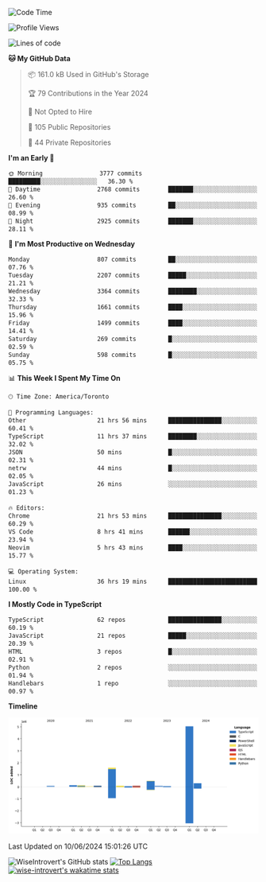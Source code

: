 <!--START_SECTION:waka-->
![Code Time](http://img.shields.io/badge/Code%20Time-1%2C697%20hrs%2037%20mins-blue)

![Profile Views](http://img.shields.io/badge/Profile%20Views-5-blue)

![Lines of code](https://img.shields.io/badge/From%20Hello%20World%20I%27ve%20Written-8.1%20million%20lines%20of%20code-blue)

**🐱 My GitHub Data** 

> 📦 161.0 kB Used in GitHub's Storage 
 > 
> 🏆 79 Contributions in the Year 2024
 > 
> 🚫 Not Opted to Hire
 > 
> 📜 105 Public Repositories 
 > 
> 🔑 44 Private Repositories 
 > 
**I'm an Early 🐤** 

```text
🌞 Morning                3777 commits        █████████░░░░░░░░░░░░░░░░   36.30 % 
🌆 Daytime                2768 commits        ███████░░░░░░░░░░░░░░░░░░   26.60 % 
🌃 Evening                935 commits         ██░░░░░░░░░░░░░░░░░░░░░░░   08.99 % 
🌙 Night                  2925 commits        ███████░░░░░░░░░░░░░░░░░░   28.11 % 
```
📅 **I'm Most Productive on Wednesday** 

```text
Monday                   807 commits         ██░░░░░░░░░░░░░░░░░░░░░░░   07.76 % 
Tuesday                  2207 commits        █████░░░░░░░░░░░░░░░░░░░░   21.21 % 
Wednesday                3364 commits        ████████░░░░░░░░░░░░░░░░░   32.33 % 
Thursday                 1661 commits        ████░░░░░░░░░░░░░░░░░░░░░   15.96 % 
Friday                   1499 commits        ████░░░░░░░░░░░░░░░░░░░░░   14.41 % 
Saturday                 269 commits         █░░░░░░░░░░░░░░░░░░░░░░░░   02.59 % 
Sunday                   598 commits         █░░░░░░░░░░░░░░░░░░░░░░░░   05.75 % 
```


📊 **This Week I Spent My Time On** 

```text
🕑︎ Time Zone: America/Toronto

💬 Programming Languages: 
Other                    21 hrs 56 mins      ███████████████░░░░░░░░░░   60.41 % 
TypeScript               11 hrs 37 mins      ████████░░░░░░░░░░░░░░░░░   32.02 % 
JSON                     50 mins             █░░░░░░░░░░░░░░░░░░░░░░░░   02.31 % 
netrw                    44 mins             █░░░░░░░░░░░░░░░░░░░░░░░░   02.05 % 
JavaScript               26 mins             ░░░░░░░░░░░░░░░░░░░░░░░░░   01.23 % 

🔥 Editors: 
Chrome                   21 hrs 53 mins      ███████████████░░░░░░░░░░   60.29 % 
VS Code                  8 hrs 41 mins       ██████░░░░░░░░░░░░░░░░░░░   23.94 % 
Neovim                   5 hrs 43 mins       ████░░░░░░░░░░░░░░░░░░░░░   15.77 % 

💻 Operating System: 
Linux                    36 hrs 19 mins      █████████████████████████   100.00 % 
```

**I Mostly Code in TypeScript** 

```text
TypeScript               62 repos            ███████████████░░░░░░░░░░   60.19 % 
JavaScript               21 repos            █████░░░░░░░░░░░░░░░░░░░░   20.39 % 
HTML                     3 repos             █░░░░░░░░░░░░░░░░░░░░░░░░   02.91 % 
Python                   2 repos             ░░░░░░░░░░░░░░░░░░░░░░░░░   01.94 % 
Handlebars               1 repo              ░░░░░░░░░░░░░░░░░░░░░░░░░   00.97 % 
```



**Timeline**

![Lines of Code chart](https://raw.githubusercontent.com/wise-introvert/wise-introvert/master/assets/bar_graph.png)


 Last Updated on 10/06/2024 15:01:26 UTC
<!--END_SECTION:waka-->

![WiseIntrovert's GitHub stats](https://github-readme-stats.vercel.app/api?username=wise-introvert&count_private=true&show_icons=true)
[![Top Langs](https://github-readme-stats.vercel.app/api/top-langs/?username=wise-introvert&langs_count=10)](https://github.com/anuraghazra/github-readme-stats)
[![wise-introvert's wakatime stats](https://github-readme-stats.vercel.app/api/wakatime?username=wiseintrovert)](https://github.com/anuraghazra/github-readme-stats)
